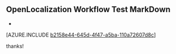 ## OpenLocalization Workflow Test MarkDown
* 

[AZURE.INCLUDE [b2158e44-645d-4f47-a5ba-110a72607d8c](calleeMd1.md)]

 
thanks!